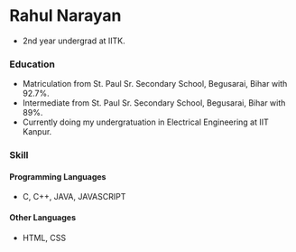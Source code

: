 # Rahul Narayan
- 2nd year undergrad at IITK.


### Education
- Matriculation from St. Paul Sr. Secondary School, Begusarai, Bihar with 92.7%.
- Intermediate from St. Paul Sr. Secondary School, Begusarai, Bihar with 89%.
- Currently doing my undergratuation in Electrical Engineering at IIT Kanpur.

### Skill
####  Programming Languages
- C, C++, JAVA, JAVASCRIPT
####  Other Languages
- HTML, CSS
